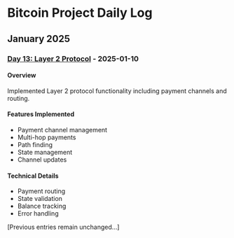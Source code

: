 # Bitcoin Project Daily Log

## January 2025

### [Day 13: Layer 2 Protocol](Day13_layer2_protocols/) - 2025-01-10

#### Overview
Implemented Layer 2 protocol functionality including payment channels and routing.

#### Features Implemented
- Payment channel management
- Multi-hop payments
- Path finding
- State management
- Channel updates

#### Technical Details
- Payment routing
- State validation
- Balance tracking
- Error handling

[Previous entries remain unchanged...]
